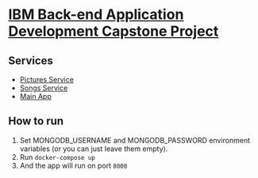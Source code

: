 # [IBM Back-end Application Development Capstone Project](https://www.coursera.org/learn/backend-development-capstone-project)

## Services
 - [Pictures Service](Back-End-Development-Pictures)
 - [Songs Service](Back-End-Development-Songs)
 - [Main App](Back-End-Development-Capstone)

## How to run
1. Set MONGODB_USERNAME and MONGODB_PASSWORD environment variables (or you can just leave them empty).
2. Run ```docker-compose up```
2. And the app will run on port ```8000```